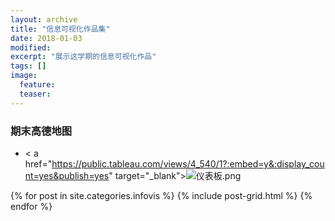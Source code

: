 ```yaml
---
layout: archive
title: "信息可视化作品集"
date: 2018-01-03
modified:
excerpt: "展示这学期的信息可视化作品"
tags: []
image: 
  feature: 
  teaser:
---
```


### 期末高德地图
 
- < a href="https://public.tableau.com/views/4_540/1?:embed=y&:display_count=yes&publish=yes" target="_blank">![仪表板.png](https://i.loli.net/2018/01/07/5a520247be06a.png)</a>


<div class="tiles">
{% for post in site.categories.infovis %}
  {% include post-grid.html %}
{% endfor %}
</div><!-- /.tiles 把所有categories 有 infovis 的列出來-->